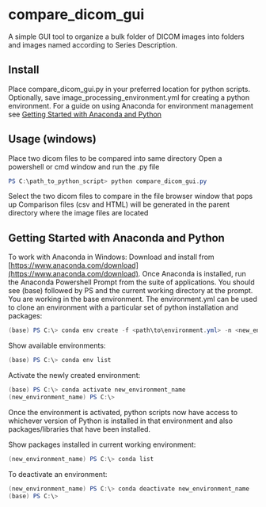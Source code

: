# compare_dicom_gui

A simple GUI tool to organize a bulk folder of DICOM images into folders and images named according to Series Description.

## Install

Place compare_dicom_gui.py in your preferred location for python scripts. Optionally, save image_processing_environment.yml for creating a python environment. For a guide on using Anaconda for environment management see [Getting Started with Anaconda and Python](#getting-started-with-anaconda-and-python)

## Usage (windows)

Place two dicom files to be compared into same directory
Open a powershell or cmd window and run the .py file

```powershell
PS C:\path_to_python_script> python compare_dicom_gui.py
```

Select the two dicom files to compare in the file browser window that pops up
Comparison files (csv and HTML) will be generated in the parent directory where the image files are located

## Getting Started with Anaconda and Python

To work with Anaconda in Windows:
Download and install from [https://www.anaconda.com/download](https://www.anaconda.com/download).
Once Anaconda is installed, run the Anaconda Powershell Prompt from the suite of applications.
You should see (base) followed by PS and the current working directory at the prompt. You are working in the base environment.
The environment.yml can be used to clone an environment with a particular set of python installation and packages:

```powershell
(base) PS C:\> conda env create -f <path\to\environment.yml> -n <new_environment_name>
```

Show available environments:

```powershell
(base) PS C:\> conda env list
```

Activate the newly created environment:

```powershell
(base) PS C:\> conda activate new_environment_name
(new_environment_name) PS C:\>
```

Once the environment is activated, python scripts now have access to whichever version of Python is installed in that environment and also packages/libraries that have been installed.

Show packages installed in current working environment:

```powershell
(new_environment_name) PS C:\> conda list
```

To deactivate an environment:

```powershell
(new_environment_name) PS C:\> conda deactivate new_environment_name
(base) PS C:\>
```
